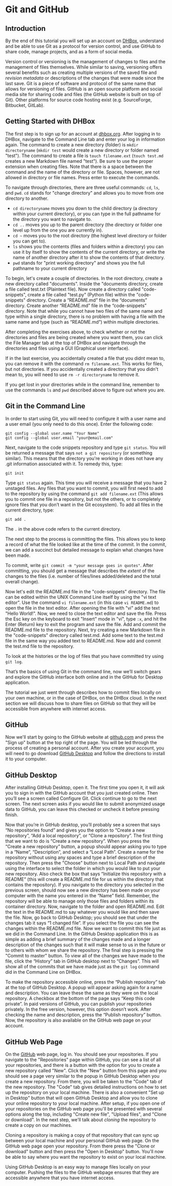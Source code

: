 ﻿# Git and GitHub

## Introduction

By the end of this tutorial you will set up an account on [DHBox](http://dhbox.org/), understand and be able to use Git as a protocol for version control, and use GitHub to share code, manage projects, and as a form of social media.

Version control or versioning is the management of changes to files and the management of files themselves. While similar to saving, versioning offers several benefits such as creating multiple versions of the saved file and *revision metadata* or descriptions of the changes that were made since the last save. Git is a piece of software and protocol of the same name that allows for versioning of files. GitHub is an open source platform and social media site for sharing code and files \(the GitHub website is built on top of Git\). Other platforms for source code hosting exist (e.g. SourceForge, Bitbucket, GitLab). 

## Getting Started with DHBox

The first step is to sign up for an account at [dhbox.org](http://dhbox.org/). After logging in to DHBox, navigate to the Command Line tab and enter your log in information again. The command to create a new directory \(folder\) is `mkdir directoryname` \(`mkdir test` would create a new directory or folder named "test"\). The command to create a file is `touch filename.ext` \(`touch test.md` creates a new Markdown file named "test"). Be sure to use the proper extension when creating files. Note that there is a space between the command and the name of the directory or file. Spaces, however, are not allowed in directory or file names. Press enter to execute the commands. 


To navigate through directories, there are three useful commands: `cd`, `ls`, and `pwd`. `cd` stands for "change directory" and allows you to move from one directory to another. 

* `cd directoryname` moves you down to the child directory \(a directory within your current directory\), or you can type in the full pathname for the directory you want to navigate to.
* `cd ..` moves you up to the parent directory \(the directory or folder one level up from the one you are currently in\).
* `cd ~` moves you to the root directory \(the highest level directory or folder you can get to\).
* `ls` shows you the contents \(files and folders within a directory\) you can use it by itself to show the contents of the current directory, or write the name of another directory after it to show the contents of that directory.
* `pwd` stands for "print working directory" and shows you the full pathname to your current directory


To begin, let's create a couple of directories. In the root directory, create a new directory called "documents". Inside the "documents directory, create a file called test.txt \(Plaintext file\). Now create a directory called "code-snippets", create a file called "test.py" (Python file) within the "code-snippets" directory. Create a “README.md” file in the “documents” directory. Create another “README.md” file in the “code-snippets” directory. Note that while you cannot have two files of the same name and type within a single directory, there is no problem with having a file with the same name and type (such as “README.md”) within multiple directories.

After completing the exercises above, to check whether or not the directories and files are being created where you want them, you can click the File Manager tab at the top of DHBox and navigate through the directories and files using a GUI (Graphical user interface).

If in the last exercise, you accidentally created a file that you didnt mean to, you can remove it with the command `rm filename.ext`. This works for files, but not directories. If you accidentally created a directory that you didn't mean to, you will need to use `rm -r directoryname` to remove it. 

If you get lost in your directories while in the command line, remember to use the commands `ls` and `pwd` described above to figure out where you are.

## Git in the Command Line

In order to start using Git, you will need to configure it with a user name and a user email \(you only need to do this once\). Enter the following code:


```
git config --global user.name "Your Name"
git config --global user.email "your@email.com"
```

Next, navigate to the code snippets repository and type `git status`. You will be returned a message that says `not a git repository` \(or something similar\). This means that the directory you're working in does not have any .git information associated with it. To remedy this, type:

`git init`


Type `git status` again. This time you will receive a message that you have 2 unstaged files. Any files that you want to commit, you will first need to add to the repository by using the command `git add filename.ext` \(This allows you to commit one file in a repository, but not the others, or to completely ignore files that you don’t want in the Git ecosystem\). To add all files in the current directory, type:

`git add .`


The `.` in the above code refers to the current directory. 

The next step to the process is committing the files. This allows you to keep a record of what the file looked like at the time of the commit. In the commit, we can add a succinct but detailed message to explain what changes have been made.

To commit, write `git commit -m "your message goes in quotes"`. After committing, you should get a message that describes the *extent* of the changes to the files \(i.e. number of files/lines added/deleted and the total overall change\).

Now let's edit the README.md file in the "code-snippets" directory. The file can be edited within the UNIX Command Line itself by using the "vi text editor". Use the command `vi filename.ext` \(in this case `vi README.md`\) to open the file in the text editor. After opening the file with "vi" add the text "Hello World!". Now, we need to close the text editor and save the file. Press the Esc key on the keyboard to exit "Insert" mode in "vi", type `:x`, and hit the Enter \(Return\) key to exit the program and save the file. Add and commit the README.md file to the repository. Next, try creating a new Markdown file in the "code-snippets" directory called test.md. Add some text to the test.md file in the same way you added text to README.md. Now add and commit the test.md file to the repository.

To look at the histories or the log of files that you have committed try using `git log`.

That’s the basics of using Git in the command line, now we’ll switch gears and explore the GitHub interface both online and in the GitHub for Desktop application.

The tutorial we just went through describes how to commit files locally on your own machine, or in the case of DHBox, on the DHBox cloud. In the next section we will discuss how to share files on GitHub so that they will be accessible from anywhere with internet access.


## GitHub

Now we'll start by going to the GitHub website at [github.com](http://github.com/) and press the "Sign up" button at the top right of the page. You will be led through the process of creating a personal account. After you create your account, you will need to go download [GitHub Desktop](http://desktop.github.com/) and follow the directions to install it to your computer.


## GitHub Desktop

After installing GitHub Desktop, open it. The first time you open it, it will ask you to sign in with the GitHub account that you just created online. Then you’ll see a screen called Configure Git. Click continue to go to the next screen. The next screen asks if you would like to submit anonymized usage data to GitHub, you can leave this checked or uncheck it before pressing finish.

Now that you’re in GitHub desktop, you’ll probably see a screen that says “No repositories found” and gives you the option to “Create a new repository”, “Add a local repository”, or “Clone a repository”. The first thing that we want to do is “Create a new repository”. When you press the “Create a new repository” button, a popup should appear asking you to type in a “Name”, “Description”, and select a “Local Path”. Create a name for the repository without using any spaces and type a brief description of the repository. Then press the "Choose" button next to Local Path and navigate using the interface to select the folder in which you would like to put your new repository. Also check the box that says “Initialize this repository with a README” (this will create a README.md file for us within the directory that contains the repository). If you navigate to the directory you selected in the previous screen, should now see a new directory has been made on your computer with the name you entered in the “Name” field. Remember, the repository will be able to manage only those files and folders within its container directory. Now, navigate to the folder and open README.md. Edit the text in the README.md to say whatever you would like and then save the file. Now, go back to GitHub Desktop; you should see that under the changes tab it says “1 changed file”. If you select the file you can see the changes within the README.md file. Now we want to commit this file just as we did in the Command Line. In the GitHub Desktop application this is as simple as adding a brief summary of the changes made and a longer description of the changes such that it will make sense to us in the future or to others with whom we share the repository. The final step is pressing the "Commit to master" button. To view all of the changes we have made to the file, click the “History” tab in GitHub desktop next to “Changes”. This will show all of the commits that we have made just as the `git log` command did in the Command Line on DHBox. 

To make the repository accessible online, press the “Publish repository” tab at the top of GitHub Desktop. A popup will appear asking again for a name and description. You can leave these the same as they were on the local repository. A checkbox at the bottom of the page says “Keep this code private”. In paid versions of GitHub, you can publish your repositories privately. In the free version, however, this option doesn’t work. After checking the name and description, press the “Publish repository” button. Now, the repository is also available on the GitHub web page on your account.

## GitHub Web Page

On the [GitHub](http://github.com/) web page, log in. You should see your repositories. If you navigate to the "Repositories" page within GitHub, you can see a list of all your repositories, and there is a button with the option for you to create a new repository called "New". Click the "New" button from this page and you should see a page very similar to the popup in GitHub Desktop when you create a new repository. From there, you will be taken to the "Code" tab of the new repository. The "Code" tab gives detailed instructions on how to set up the repository on your local machine. There is also a convenient "Set up in Desktop" button that will open GitHub Desktop and allow you to clone your online repository to your local machine. After setup, if you open one of your repositories on the GitHub web page you'll be presented with several options along the top, including "Create new file", "Upload files", and "Clone or download". In the next step, we'll talk about *cloning* the repository to create a copy on our machines.

Cloning a repository is making a copy of that repository that can sync up between your local machine and your personal GitHub web page. On the GitHub web page open your repository. From there press the "Clone or download" button and then press the "Open in Desktop" button. You'll now be able to say where you want the repository to exist on your local machine.

Using GitHub Desktop is an easy way to manage files locally on your computer. Pushing the files to the GitHub webpage ensures that they are accessible anywhere that you have internet access.
